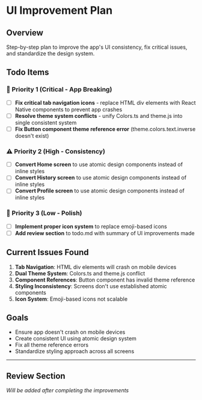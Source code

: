 # UI Improvement Plan

## Overview
Step-by-step plan to improve the app's UI consistency, fix critical issues, and standardize the design system.

## Todo Items

### 🚨 Priority 1 (Critical - App Breaking)
- [ ] **Fix critical tab navigation icons** - replace HTML div elements with React Native components to prevent app crashes
- [ ] **Resolve theme system conflicts** - unify Colors.ts and theme.js into single consistent system  
- [ ] **Fix Button component theme reference error** (theme.colors.text.inverse doesn't exist)

### ⚠️ Priority 2 (High - Consistency)
- [ ] **Convert Home screen** to use atomic design components instead of inline styles
- [ ] **Convert History screen** to use atomic design components instead of inline styles
- [ ] **Convert Profile screen** to use atomic design components instead of inline styles

### 📝 Priority 3 (Low - Polish)
- [ ] **Implement proper icon system** to replace emoji-based icons
- [ ] **Add review section** to todo.md with summary of UI improvements made

## Current Issues Found
1. **Tab Navigation**: HTML div elements will crash on mobile devices
2. **Dual Theme System**: Colors.ts and theme.js conflict 
3. **Component References**: Button component has invalid theme reference
4. **Styling Inconsistency**: Screens don't use established atomic components
5. **Icon System**: Emoji-based icons not scalable

## Goals
- Ensure app doesn't crash on mobile devices
- Create consistent UI using atomic design system
- Fix all theme reference errors
- Standardize styling approach across all screens

---

## Review Section
*Will be added after completing the improvements*